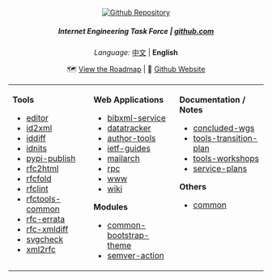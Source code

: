 <div align="center">

<a href="https://www.github.com/"><img src="https://user-images.githubusercontent.com/3369400/133268513-5bfe2f93-4402-42c9-a403-81c9e86934b6.jpeg" alt="Github Repository" /></a>

##### Internet Engineering Task Force | [github.com](https://github.com/)

</div>

<div align="center">

_Language:_ [中文](https://github.com/gjgr-org) | **English**

🗺️ [View the Roadmap](https://github.com/orgs/ietf-tools/projects/9) | 📔 [Github Website](https://www.github.com)

<table><tbody><tr><td valign="top">
<img width="250" height="1" />

**Tools**

- [editor](https://github.com/ietf-tools/editor)
- [id2xml](https://github.com/ietf-tools/id2xml)
- [iddiff](https://github.com/ietf-tools/iddiff)
- [idnits](https://github.com/ietf-tools/idnits)
- [pypi-publish](https://github.com/ietf-tools/pypi-publish)
- [rfc2html](https://github.com/ietf-tools/rfc2html)
- [rfcfold](https://github.com/ietf-tools/rfcfold)
- [rfclint](https://github.com/ietf-tools/rfclint)
- [rfctools-common](https://github.com/ietf-tools/rfctools-common)
- [rfc-errata](https://github.com/ietf-tools/rfc-errata)
- [rfc-xmldiff](https://github.com/ietf-tools/rfc-xmldiff)
- [svgcheck](https://github.com/ietf-tools/svgcheck)
- [xml2rfc](https://github.com/ietf-tools/xml2rfc)

</td><td valign="top">
<img width="250" height="1" />

**Web Applications**

- [bibxml-service](https://github.com/ietf-tools/bibxml-service/)
- [datatracker](https://github.com/ietf-tools/datatracker)
- [author-tools](https://github.com/ietf-tools/author-tools)
- [ietf-guides](https://github.com/ietf-tools/ietf-guides)
- [mailarch](https://github.com/ietf-tools/mailarch)
- [rpc](https://github.com/ietf-tools/rpc)
- [www](https://github.com/ietf-tools/www)
- [wiki](https://github.com/ietf-tools/wiki)

**Modules**

- [common-bootstrap-theme](https://github.com/ietf-tools/common-bootstrap-theme)
- [semver-action](https://github.com/ietf-tools/semver-action)

</td><td valign="top">
<img width="250" height="1" />

**Documentation / Notes**

- [concluded-wgs](https://github.com/ietf-tools/concluded-wgs)
- [tools-transition-plan](https://github.com/ietf-tools/tools-transition-plan)
- [tools-workshops](https://github.com/ietf-tools/tools-workshops)
- [service-plans](https://github.com/ietf-tools/service-plans)

**Others**

- [common](https://github.com/ietf-tools/common)

</td></tr></tbody></table>
</div>